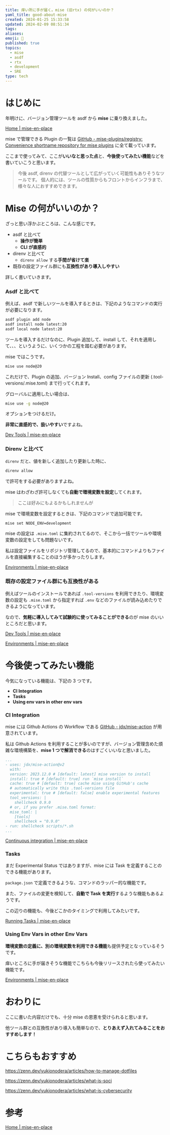 ```yaml
---
title: 痒い所に手が届く。mise (旧rtx) の何がいいのか？
yaml_title: good-about-mise
created: 2024-01-25 15:33:58
updated: 2024-02-09 08:51:34
tags: 
aliases: 
emoji: 🕌
published: true
topics:
  - mise
  - asdf
  - rtx
  - development
  - SRE
type: tech
---
```


# はじめに

年明けに、バージョン管理ツールを asdf から **mise** に乗り換えました。

[Home | mise-en-place](https://mise.jdx.dev/)

mise で管理できる Plugin の一覧は [GitHub - mise-plugins/registry: Convenience shortname repository for mise plugins](https://github.com/mise-plugins/registry) に全て載っています。

ここまで使ってみて、ここが**いいなと思った点**と、**今後使ってみたい機能**などを書いていこうと思います。

> 今後 asdf, direnv の代替ツールとして広がっていく可能性もありそうなツールです。
> 個人的には、ツールの性質からもフロントからインフラまで、様々な人におすすめできます。

# Mise の何がいいのか？

ざっと思い浮かぶところは、こんな感じです。

- asdf と比べて
	- **操作が簡単**
	- **CLI が直感的**
- direnv と比べて
	- `direnv allow` する**手間が省けて楽**
- 既存の設定ファイル群にも**互換性があり導入しやすい**

詳しく書いていきます。

### Asdf と比べて

例えば、asdf で新しいツールを導入するときは、下記のようなコマンドの実行が必要になります。

```sh
asdf plugin add node
asdf install node latest:20
asdf local node latest:20
```

ツールを導入するだけなのに、Plugin 追加して、install して、それを適用して、、、というように、いくつかの工程を踏む必要があります。

mise ではこうです。

```sh
mise use node@20
```

これだけで、Plugin の追加、バージョン Install、config ファイルの更新 (.tool-versions/.mise.toml) まで行ってくれます。

グローバルに適用したい場合は、

```sh
mise use -g node@20
```

オプションをつけるだけ。

**非常に直感的で、扱いやすい**ですよね。

[Dev Tools | mise-en-place](https://mise.jdx.dev/dev-tools/)

### Direnv と比べて

`direnv` だと、値を新しく追加したり更新した時に、

```sh
direnv allow
```

で許可をする必要がありますよね。

mise はわざわざ許可しなくても**自動で環境変数を設定**してくれます。

> ここは好みにもよるかもしれませんが

mise で環境変数を設定するときは、下記のコマンドで追加可能です。

```sh
mise set NODE_ENV=development
```

mise の設定は `.mise.toml` に集約されてるので、そこから一括でツールや環境変数の設定をしても問題ないです。

私は設定ファイルをリポジトリ管理してるので、基本的にコマンドよりもファイルを直接編集することのほうが多かったりします。

[Environments | mise-en-place](https://mise.jdx.dev/environments.html#environments)

### 既存の設定ファイル群にも互換性がある

例えばツールのインストールであれば `.tool-versions` を利用できたり、環境変数の設定も `.mise.toml` から指定すれば `.env` などのファイルが読み込めたりできるようになっています。

なので、**気軽に導入してみて試験的に使ってみることができる**のが mise のいいところだと思います。

[Dev Tools | mise-en-place](https://mise.jdx.dev/dev-tools/)

[Environments | mise-en-place](https://mise.jdx.dev/environments.html#env-directives)

# 今後使ってみたい機能

今気になっている機能は、下記の 3 つです。

- **CI Integration**
- **Tasks**
- **Using env vars in other env vars**

### CI Integration

mise には Github Actions の Workflow である [GitHub - jdx/mise-action](https://github.com/jdx/mise-action) が用意されています。

私は Github Actions を利用することが多いのですが、バージョン管理含めた煩雑な環境構築を、**mise 1 つで解消できる**のはすごくいいなと思いました。

```yaml:Example.yaml
...
- uses: jdx/mise-action@v2
  with:
  version: 2023.12.0 # [default: latest] mise version to install
  install: true # [default: true] run `mise install`
  cache: true # [default: true] cache mise using GitHub's cache
  # automatically write this .tool-versions file
  experimental: true # [default: false] enable experimental features
  tool_versions: |
	shellcheck 0.9.0
  # or, if you prefer .mise.toml format:
  mise_toml: |
	[tools]
	shellcheck = "0.9.0"
- run: shellcheck scripts/*.sh
...
```

[Continuous integration | mise-en-place](https://mise.jdx.dev/continuous-integration.html#github-actions)

### Tasks

まだ Experimental Status ではありますが、mise には Task を定義することのできる機能があります。

`package.json` で定義できるような、コマンドのラッパー的な機能です。

また、ファイルの変更を検知して、**自動で Task を実行**するような機能もあるようです。

この辺りの機能も、今後どこかのタイミングで利用してみたいです。

[Running Tasks | mise-en-place](https://mise.jdx.dev/tasks/running-tasks.html#running-tasks)

### Using Env Vars in other Env Vars

**環境変数の定義に、別の環境変数を利用できる機能**も提供予定となっているそうです。

痒いところに手が届きそうな機能でこちらも今後リリースされたら使ってみたい機能です。

[Environments | mise-en-place](https://mise.jdx.dev/environments.html#using-env-vars-in-other-env-vars)

# おわりに

ここに書いた内容だけでも、十分 mise の恩恵を受けられると思います。

他ツール群との互換性があり導入も簡単なので、**とりあえず入れてみることをおすすめします！**

# こちらもおすすめ

https://zenn.dev/yukionodera/articles/how-to-manage-dotfiles

https://zenn.dev/yukionodera/articles/what-is-soci

https://zenn.dev/yukionodera/articles/what-is-cybersecurity

# 参考

[Home | mise-en-place](https://mise.jdx.dev/)
